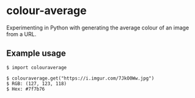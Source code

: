 # colour-average
Experimenting in Python with generating the average colour of an image from a URL.

## Example usage


```
$ import colouraverage

$ colouraverage.get("https://i.imgur.com/7JkO0Ww.jpg")
$ RGB: (127, 123, 118)
$ Hex: #7f7b76
```
